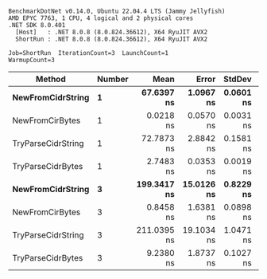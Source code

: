 ```

BenchmarkDotNet v0.14.0, Ubuntu 22.04.4 LTS (Jammy Jellyfish)
AMD EPYC 7763, 1 CPU, 4 logical and 2 physical cores
.NET SDK 8.0.401
  [Host]   : .NET 8.0.8 (8.0.824.36612), X64 RyuJIT AVX2
  ShortRun : .NET 8.0.8 (8.0.824.36612), X64 RyuJIT AVX2

Job=ShortRun  IterationCount=3  LaunchCount=1  
WarmupCount=3  

```
| Method             | Number | Mean        | Error      | StdDev    | Min         | Max         | Allocated |
|------------------- |------- |------------:|-----------:|----------:|------------:|------------:|----------:|
| **NewFromCidrString**  | **1**      |  **67.6397 ns** |  **1.0967 ns** | **0.0601 ns** |  **67.5735 ns** |  **67.6910 ns** |         **-** |
| NewFromCirBytes    | 1      |   0.0218 ns |  0.0570 ns | 0.0031 ns |   0.0190 ns |   0.0252 ns |         - |
| TryParseCidrString | 1      |  72.7873 ns |  2.8842 ns | 0.1581 ns |  72.6685 ns |  72.9667 ns |         - |
| TryParseCidrBytes  | 1      |   2.7483 ns |  0.0353 ns | 0.0019 ns |   2.7472 ns |   2.7505 ns |         - |
| **NewFromCidrString**  | **3**      | **199.3417 ns** | **15.0126 ns** | **0.8229 ns** | **198.8596 ns** | **200.2918 ns** |         **-** |
| NewFromCirBytes    | 3      |   0.8458 ns |  1.6381 ns | 0.0898 ns |   0.7603 ns |   0.9393 ns |         - |
| TryParseCidrString | 3      | 211.0395 ns | 19.1034 ns | 1.0471 ns | 210.2733 ns | 212.2326 ns |         - |
| TryParseCidrBytes  | 3      |   9.2380 ns |  1.8737 ns | 0.1027 ns |   9.1227 ns |   9.3197 ns |         - |
